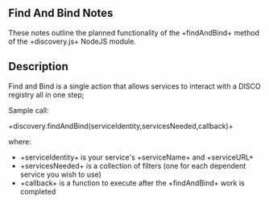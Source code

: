 ## Find And Bind Notes

These notes outline the planned functionality of the +findAndBind+ method of the +discovery.js+ NodeJS module.

## Description
Find and Bind is a single action that allows services to interact with a DISCO registry all in one step;

Sample call:

 +discovery.findAndBind(serviceIdentity,servicesNeeded,callback)+

where:

 * +serviceIdentity+ is your service's +serviceName+ and +serviceURL+
 * +servicesNeeded+ is a collection of filters (one for each dependent service you wish to use)
 * +callback+ is a function to execute after the +findAndBind+ work is completed


